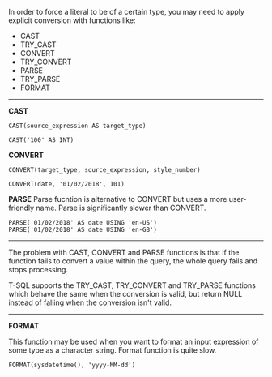 In order to force a literal to be of a certain type, you may need to apply explicit conversion with functions like:

- CAST
- TRY_CAST
- CONVERT
- TRY_CONVERT
- PARSE
- TRY_PARSE
- FORMAT

* * *

**CAST**

```T-SQL
CAST(source_expression AS target_type)

CAST('100' AS INT)
```

**CONVERT**

```T-SQL
CONVERT(target_type, source_expression, style_number)

CONVERT(date, '01/02/2018', 101)
```

**PARSE**
Parse fucntion is alternative to CONVERT but uses a more user-friendly name.
Parse is significantly slower than CONVERT.

```T-SQL
PARSE('01/02/2018' AS date USING 'en-US')
PARSE('01/02/2018' AS date USING 'en-GB')
```

* * *

The problem with CAST, CONVERT and PARSE functions is that if the function fails to convert a value within the query, the whole query fails and stops processing.

T-SQL supports the TRY\_CAST, TRY\_CONVERT and TRY_PARSE functions which behave the same when the conversion is valid, but return NULL instead of falling when the conversion isn't valid.

* * *

**FORMAT**

This function may be used when you want to format an input expression of some type as a character string.
Format function is quite slow.

```T-SQL
FORMAT(sysdatetime(), 'yyyy-MM-dd')
```

